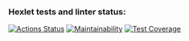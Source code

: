 ### Hexlet tests and linter status:
[![Actions Status](https://github.com/AndreyTichinsky/frontend-project-lvl3/workflows/hexlet-check/badge.svg)](https://github.com/AndreyTichinsky/frontend-project-lvl3/actions)
[![Maintainability](https://api.codeclimate.com/v1/badges/fb8d3932a20378285f44/maintainability)](https://codeclimate.com/github/AndreyTichinsky/frontend-project-lvl3/maintainability)
[![Test Coverage](https://api.codeclimate.com/v1/badges/fb8d3932a20378285f44/test_coverage)](https://codeclimate.com/github/AndreyTichinsky/frontend-project-lvl3/test_coverage)
